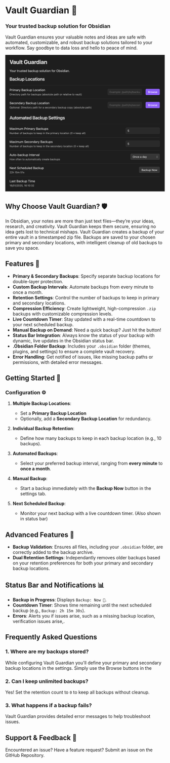 # Vault Guardian 🚀  
### **Your trusted backup solution for Obsidian**  
Vault Guardian ensures your valuable notes and ideas are safe with automated, customizable, and robust backup solutions tailored to your workflow. Say goodbye to data loss and hello to peace of mind.

![Vault Guardian Screenshot](https://github.com/hellotimking/Vault-Guardian/blob/main/settings-screenshot.png)

## Why Choose Vault Guardian? 🛡️  

In Obsidian, your notes are more than just text files—they’re your ideas, research, and creativity. Vault Guardian keeps them secure, ensuring no idea gets lost to technical mishaps. Vault Guardian creates a backup of your entire vault in a timestamped zip file. Backups are saved to your chosen primary and secondary locations, with intelligent cleanup of old backups to save you space.

## Features 🌟

- **Primary & Secondary Backups**: Specify separate backup locations for double-layer protection.  
- **Custom Backup Intervals**: Automate backups from every minute to once a month.  
- **Retention Settings**: Control the number of backups to keep in primary and secondary locations.  
- **Compression Efficiency**: Create lightweight, high-compression `.zip` backups with customizable compression levels.  
- **Live Countdown Timer**: Stay updated with a real-time countdown to your next scheduled backup.  
- **Manual Backup on Demand**: Need a quick backup? Just hit the button!  
- **Status Bar Integration**: Always know the status of your backup with dynamic, live updates in the Obsidian status bar.  
- **.Obsidian Folder Backup**: Includes your `.obsidian` folder (themes, plugins, and settings) to ensure a complete vault recovery.  
- **Error Handling**: Get notified of issues, like missing backup paths or permissions, with detailed error messages.  

## Getting Started 🚀  

### Configuration ⚙️ 

1. **Multiple Backup Locations**:  
   - Set a **Primary Backup Location**
   - Optionally, add a **Secondary Backup Location** for redundancy.  

2. **Individual Backup Retention**:  
   - Define how many backups to keep in each backup location (e.g., 10 backups).  

3. **Automated Backups**:  
   - Select your preferred backup interval, ranging from **every minute** to **once a month**.  

4. **Manual Backup**:  
   - Start a backup immediately with the **Backup Now** button in the settings tab.  

5. **Next Scheduled Backup**:  
   - Monitor your next backup with a live countdown timer. (Also shown in status bar)

## Advanced Features 🔧  
  
- **Backup Validation**: Ensures all files, including your `.obsidian` folder, are correctly added to the backup archive.
- **Dual Retention Settings**: Independantly removes older backups based on your retention preferences for both your primary and secondary backup locations.

## Status Bar and Notifications 📊  

- **Backup in Progress**: Displays `Backup: Now 🚀`.  
- **Countdown Timer**: Shows time remaining until the next scheduled backup (e.g., `Backup: 2h 15m 30s`).  
- **Errors**: Alerts you if issues arise, such as a missing backup location, verification issues arise,.  

## Frequently Asked Questions  

### 1. Where are my backups stored?  
While configuring Vault Guardian you'll define your primary and secondary backup locations in the settings. Simply use the Browse buttons in the 

### 2. Can I keep unlimited backups?  
Yes! Set the retention count to `0` to keep all backups without cleanup.  

### 3. What happens if a backup fails?  
Vault Guardian provides detailed error messages to help troubleshoot issues.

## Support & Feedback 💬  

Encountered an issue? Have a feature request? Submit an issue on the GitHub Repository.
